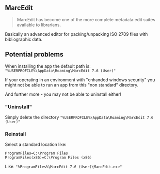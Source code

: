 
## MarcEdit

> MarcEdit has become one of the more complete metadata edit suites available to librarians.

Basically an advanced editor for packing/unpacking ISO 2709 files with bibliographic data.

## Potential problems

When installing the app the default path is: `"%USERPROFILE%\AppData\Roaming\MarcEdit 7.6 (User)"`

If your operating in an environment with "enhanded windows security" you might not be able to run an app from this "non standard" directory.

And further more - you may not be able to uninstall either!

### "Uninstall"

Simply delete the directory `"%USERPROFILE%\AppData\Roaming\MarcEdit 7.6 (User)"`

### Reinstall

Select a standard location like: 
```console
ProgramFiles=C:\Program Files
ProgramFiles(x86)=C:\Program Files (x86)
```
Like:
`"%ProgramFiles%\MarcEdit 7.6 (User)\MarcEdit.exe"`

